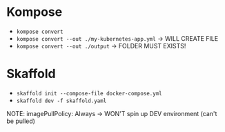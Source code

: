 # Kompose

* `kompose convert`
* `kompose convert --out ./my-kubernetes-app.yml` -> WILL CREATE FILE
* `kompose convert --out ./output` -> FOLDER MUST EXISTS!

# Skaffold

* `skaffold init --compose-file docker-compose.yml`
* `skaffold dev -f skaffold.yaml`

NOTE: imagePullPolicy: Always -> WON'T spin up DEV environment (can't be pulled)

